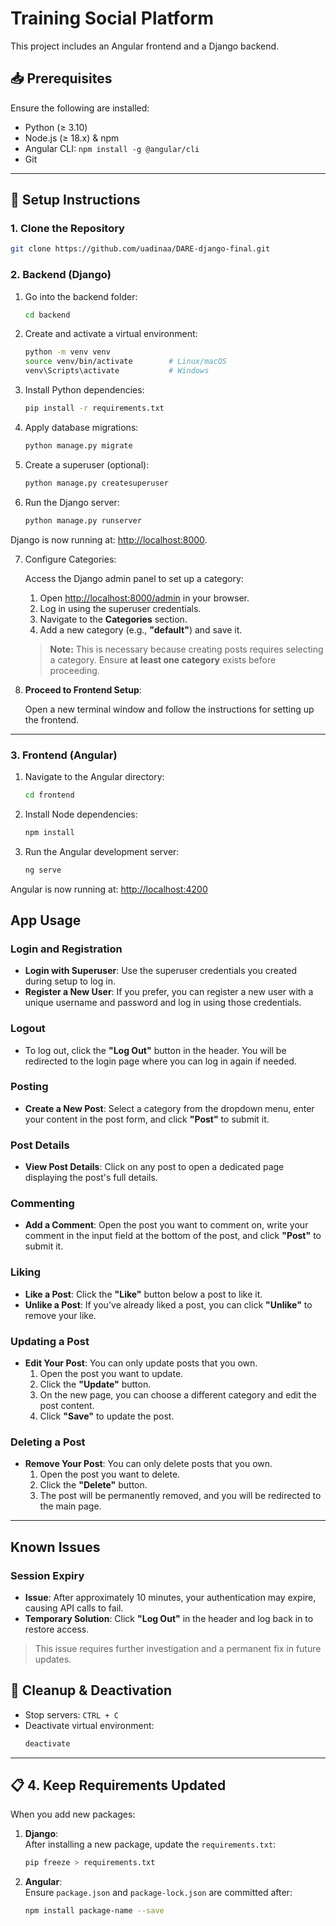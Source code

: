 # Training Social Platform

This project includes an Angular frontend and a Django backend.

## 📥 Prerequisites

Ensure the following are installed:

- Python (≥ 3.10)
- Node.js (≥ 18.x) & npm
- Angular CLI: `npm install -g @angular/cli`
- Git

---

## 🚀 Setup Instructions

### 1. Clone the Repository
```bash
git clone https://github.com/uadinaa/DARE-django-final.git
```

### 2. Backend (Django)

1. Go into the backend folder:
    ```bash
    cd backend
    ```

2. Create and activate a virtual environment:
   ```bash
   python -m venv venv
   source venv/bin/activate        # Linux/macOS
   venv\Scripts\activate           # Windows
   ```

3. Install Python dependencies:
   ```bash
   pip install -r requirements.txt
   ```

4. Apply database migrations:
   ```bash
   python manage.py migrate
   ```

5. Create a superuser (optional):
   ```bash
   python manage.py createsuperuser
   ```

6. Run the Django server:
   ```bash
   python manage.py runserver
   ```

Django is now running at: [http://localhost:8000](http://localhost:8000).

7. Configure Categories:

   Access the Django admin panel to set up a category:

   1. Open [http://localhost:8000/admin](http://localhost:8000/admin) in your browser.
   2. Log in using the superuser credentials.
   3. Navigate to the **Categories** section.
   4. Add a new category (e.g., **"default"**) and save it.

   > **Note:** This is necessary because creating posts requires selecting a category. Ensure **at least one category** exists before proceeding.

8. **Proceed to Frontend Setup**:

   Open a new terminal window and follow the instructions for setting up the frontend.

---

### 3. Frontend (Angular)

1. Navigate to the Angular directory:
   ```bash
   cd frontend
   ```

2. Install Node dependencies:
   ```bash
   npm install
   ```

3. Run the Angular development server:
   ```bash
   ng serve
   ```

Angular is now running at: [http://localhost:4200](http://localhost:4200)

## App Usage

### Login and Registration

- **Login with Superuser**: Use the superuser credentials you created during setup to log in.
- **Register a New User**: If you prefer, you can register a new user with a unique username and password and log in using those credentials.

### Logout

- To log out, click the **"Log Out"** button in the header. You will be redirected to the login page where you can log in again if needed.

### Posting

- **Create a New Post**: Select a category from the dropdown menu, enter your content in the post form, and click **"Post"** to submit it.

### Post Details

- **View Post Details**: Click on any post to open a dedicated page displaying the post's full details.

### Commenting

- **Add a Comment**: Open the post you want to comment on, write your comment in the input field at the bottom of the post, and click **"Post"** to submit it.

### Liking

- **Like a Post**: Click the **"Like"** button below a post to like it.
- **Unlike a Post**: If you've already liked a post, you can click **"Unlike"** to remove your like.

### Updating a Post

- **Edit Your Post**: You can only update posts that you own.
  1. Open the post you want to update.
  2. Click the **"Update"** button.
  3. On the new page, you can choose a different category and edit the post content.
  4. Click **"Save"** to update the post.

### Deleting a Post

- **Remove Your Post**: You can only delete posts that you own.
  1. Open the post you want to delete.
  2. Click the **"Delete"** button.
  3. The post will be permanently removed, and you will be redirected to the main page.

---

## Known Issues

### Session Expiry

- **Issue**: After approximately 10 minutes, your authentication may expire, causing API calls to fail.
- **Temporary Solution**: Click **"Log Out"** in the header and log back in to restore access.

> This issue requires further investigation and a permanent fix in future updates.

## 🧹 Cleanup & Deactivation

- Stop servers: `CTRL + C`
- Deactivate virtual environment:
  ```bash
  deactivate
  ```

---

## 📋 **4. Keep Requirements Updated**
When you add new packages:

1. **Django**:  
   After installing a new package, update the `requirements.txt`:
   ```bash
   pip freeze > requirements.txt
   ```

2. **Angular**:  
   Ensure `package.json` and `package-lock.json` are committed after:
   ```bash
   npm install package-name --save
   ```